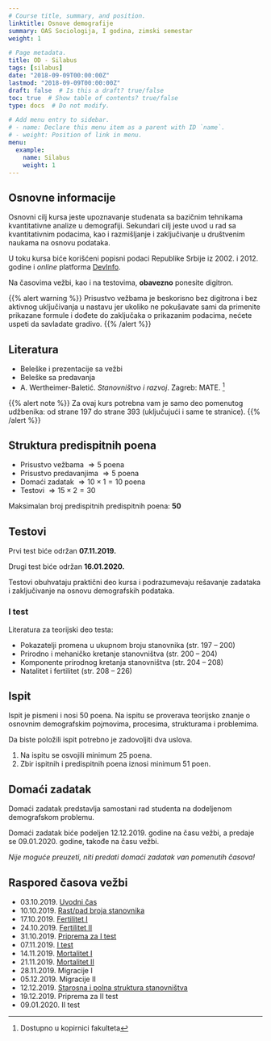 ```yaml
---
# Course title, summary, and position.
linktitle: Osnove demografije
summary: OAS Sociologija, I godina, zimski semestar
weight: 1

# Page metadata.
title: OD - Silabus
tags: [silabus]
date: "2018-09-09T00:00:00Z"
lastmod: "2018-09-09T00:00:00Z"
draft: false  # Is this a draft? true/false
toc: true  # Show table of contents? true/false
type: docs  # Do not modify.

# Add menu entry to sidebar.
# - name: Declare this menu item as a parent with ID `name`.
# - weight: Position of link in menu.
menu:
  example:
    name: Silabus
    weight: 1
---
```


## Osnovne informacije

Osnovni cilj kursa jeste upoznavanje studenata sa bazičnim tehnikama kvantitativne analize u demografiji. Sekundari cilj jeste uvod u rad sa kvantitativnim podacima, kao i razmišljanje i zaključivanje u društvenim naukama na osnovu podataka.

U toku kursa biće korišćeni popisni podaci Republike Srbije iz 2002. i 2012. godine i *online* platforma [DevInfo](http://devinfo.stat.gov.rs/Opstine/libraries/aspx/Home.aspx).

Na časovima vežbi, kao i na testovima, **obavezno** ponesite digitron.

{{% alert warning %}}
Prisustvo vežbama je beskorisno bez digitrona i bez aktivnog uključivanja u nastavu  jer ukoliko ne pokušavate sami da primenite prikazane formule i dođete do zaključaka o prikazanim podacima, nećete uspeti da savladate gradivo.
{{% /alert %}}

## Literatura

- Beleške i prezentacije sa vežbi
- Beleške sa predavanja
- A. Wertheimer-Baletić. *Stanovništvo i razvoj*. Zagreb: MATE. [^1]

{{% alert note %}}
Za ovaj kurs potrebna vam je samo deo pomenutog udžbenika: od strane 197 do strane 393 (uključujući i same te stranice).
{{% /alert %}}

[^1]: Dostupno u kopirnici fakulteta

## Struktura predispitnih poena

- Prisustvo vežbama $\Rightarrow 5$ poena
- Prisustvo predavanjima $\Rightarrow 5$ poena
- Domaći zadatak $\Rightarrow 10 \times 1 = 10$  poena
- Testovi $\Rightarrow 15 \times 2 = 30$

Maksimalan broj predispitnih predispitnih poena: **50**


## Testovi

Prvi test biće održan **07.11.2019.**

Drugi test biće održan **16.01.2020.**

Testovi obuhvataju praktični deo kursa i podrazumevaju rešavanje zadataka i zaključivanje na osnovu demografskih podataka.


### I test

Literatura za teorijski deo testa:

- Pokazatelji promena u ukupnom broju stanovnika (str. 197 – 200)
- Prirodno i mehaničko kretanje stanovništva (str. 200 – 204)
- Komponente prirodnog kretanja stanovništva (str. 204 – 208)
- Natalitet i fertilitet (str. 208 – 226)

## Ispit

Ispit je pismeni i nosi 50 poena. Na ispitu se proverava teorijsko znanje o osnovnim demografskim pojmovima, procesima, strukturama i problemima.

Da biste položili ispit potrebno je zadovoljiti dva uslova.

1. Na ispitu se osvojili minimum 25 poena.
2. Zbir ispitnih i predispitnih poena iznosi minimum 51 poen.

## Domaći zadatak

Domaći zadatak predstavlja samostani rad studenta na dodeljenom demografskom problemu.

Domaći zadatak biće podeljen 12.12.2019. godine na času vežbi, a predaje se 09.01.2020. godine, takođe na času vežbi.

*Nije moguće preuzeti, niti predati domaći zadatak van pomenutih časova!*

## Raspored časova vežbi

- 03.10.2019. [Uvodni čas](https://s.atomasevic.com/courses/example/example1/)
- 10.10.2019. [Rast/pad broja stanovnika](https://s.atomasevic.com/courses/example/example3/)
- 17.10.2019. [Fertilitet I](https://s.atomasevic.com/courses/example/example4/)
- 24.10.2019. [Fertilitet II](https://s.atomasevic.com/courses/example/example5/)
- 31.10.2019. [Priprema za I test](https://s.atomasevic.com/courses/example/example6/)
- 07.11.2019. [I test](https://s.atomasevic.com/courses/example/i-test-rez/)
- 14.11.2019. [Mortalitet I](https://s.atomasevic.com/courses/example/example7/)
- 21.11.2019. [Mortalitet II]((https://s.atomasevic.com/courses/example/example8/))
- 28.11.2019. Migracije I
- 05.12.2019. Migracije II
- 12.12.2019. [Starosna i polna struktura stanovništva](/example11)
- 19.12.2019. Priprema za II test
- 09.01.2020. II test
